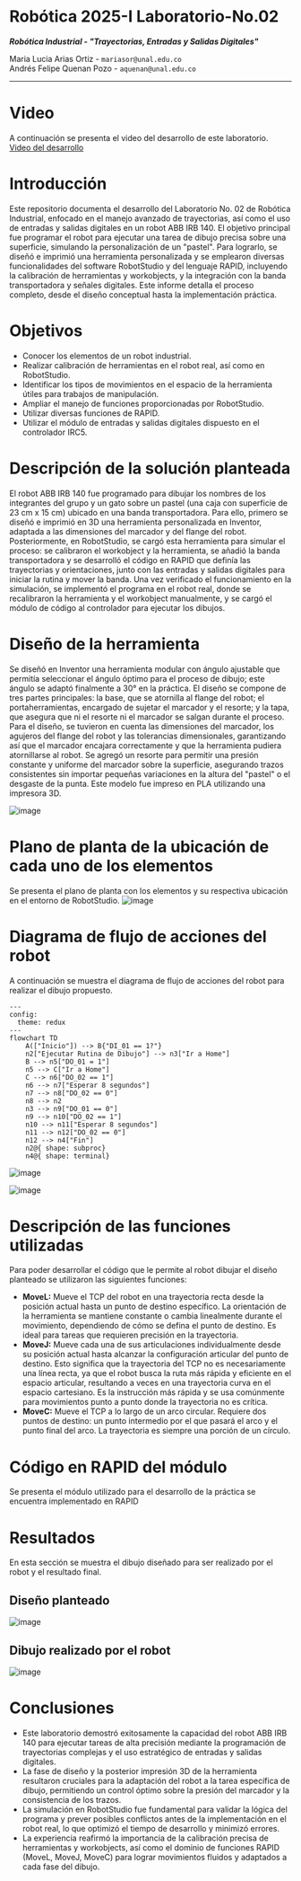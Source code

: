 # Robótica 2025-I Laboratorio-No.02
***Robótica Industrial - "Trayectorias, Entradas y Salidas Digitales"***  
  
Maria Lucia Arias Ortiz - `mariasor@unal.edu.co`  
Andrés Felipe Quenan Pozo - `aquenan@unal.edu.co`
***
# Video
A continuación se presenta el video del desarrollo de este laboratorio. <a href="https://youtu.be/lbS4p6EcETY">Video del desarrollo</a>
# Introducción
Este repositorio documenta el desarrollo del Laboratorio No. 02 de Robótica Industrial, enfocado en el manejo avanzado de trayectorias, así como el uso de entradas y salidas digitales en un robot ABB IRB 140. El objetivo principal fue programar el robot para ejecutar una tarea de dibujo precisa sobre una superficie, simulando la personalización de un "pastel". Para lograrlo, se diseñó e imprimió una herramienta personalizada y se emplearon diversas funcionalidades del software RobotStudio y del lenguaje RAPID, incluyendo la calibración de herramientas y workobjects, y la integración con la banda transportadora y señales digitales. Este informe detalla el proceso completo, desde el diseño conceptual hasta la implementación práctica.

# Objetivos

* Conocer los elementos de un robot industrial.
* Realizar calibración de herramientas en el robot real, así como en RobotStudio.
* Identificar los tipos de movimientos en el espacio de la herramienta útiles para trabajos de manipulación.
* Ampliar el manejo de funciones proporcionadas por RobotStudio.
* Utilizar diversas funciones de RAPID.
* Utilizar el módulo de entradas y salidas digitales dispuesto en el controlador IRC5.

# Descripción de la solución planteada

El robot ABB IRB 140 fue programado para dibujar los nombres de los integrantes del grupo y un gato sobre un pastel (una caja con superficie de 23 cm x 15 cm) ubicado en una banda transportadora. Para ello, primero se diseñó e imprimió en 3D una herramienta personalizada en Inventor, adaptada a las dimensiones del marcador y del flange del robot. Posteriormente, en RobotStudio, se cargó esta herramienta para simular el proceso: se calibraron el workobject y la herramienta, se añadió la banda transportadora y se desarrolló el código en RAPID que definía las trayectorias y orientaciones, junto con las entradas y salidas digitales para iniciar la rutina y mover la banda. Una vez verificado el funcionamiento en la simulación, se implementó el programa en el robot real, donde se recalibraron la herramienta y el workobject manualmente, y se cargó el módulo de código al controlador para ejecutar los dibujos.

# Diseño de la herramienta 
Se diseñó en Inventor una herramienta modular con ángulo ajustable que permitía seleccionar el ángulo óptimo para el proceso de dibujo; este ángulo se adaptó finalmente a 30° en la práctica. El diseño se compone de tres partes principales: la base, que se atornilla al flange del robot; el portaherramientas, encargado de sujetar el marcador y el resorte; y la tapa, que asegura que ni el resorte ni el marcador se salgan durante el proceso. Para el diseño, se tuvieron en cuenta las dimensiones del marcador, los agujeros del flange del robot y las tolerancias dimensionales, garantizando así que el marcador encajara correctamente y que la herramienta pudiera atornillarse al robot. Se agregó un resorte para permitir una presión constante y uniforme del marcador sobre la superficie, asegurando trazos consistentes sin importar pequeñas variaciones en la altura del "pastel" o el desgaste de la punta. Este modelo fue impreso en PLA utilizando una impresora 3D.

![image](https://github.com/user-attachments/assets/924ae467-af9c-491e-b18c-3c48b7bc802b)


# Plano de planta de la ubicación de cada uno de los elementos
Se presenta el plano de planta con los elementos y su respectiva ubicación en el entorno de RobotStudio.
![image](https://github.com/user-attachments/assets/ebe1a972-fe08-4ee8-875a-021c64a936b9)

# Diagrama de flujo de acciones del robot
A continuación se muestra el diagrama de flujo de acciones del robot para realizar el dibujo propuesto. 

```mermaid
---
config:
  theme: redux
---
flowchart TD
    A(["Inicio"]) --> B{"DI_01 == 1?"}
    n2["Ejecutar Rutina de Dibujo"] --> n3["Ir a Home"]
    B --> n5["DO_01 = 1"]
    n5 --> C["Ir a Home"]
    C --> n6["DO_02 == 1"]
    n6 --> n7["Esperar 8 segundos"]
    n7 --> n8["DO_02 == 0"]
    n8 --> n2
    n3 --> n9["DO_01 == 0"]
    n9 --> n10["DO_02 == 1"]
    n10 --> n11["Esperar 8 segundos"]
    n11 --> n12["DO_02 == 0"]
    n12 --> n4["Fin"]
    n2@{ shape: subproc}
    n4@{ shape: terminal}

```

![image](https://github.com/user-attachments/assets/d48091c1-aa0f-433a-906e-199e85b4fb4d)

![image](https://github.com/user-attachments/assets/ccc25e7d-2cc4-4df6-b55d-b1720848174f)



# Descripción de las funciones utilizadas
Para poder desarrollar el código que le permite al robot dibujar el diseño planteado se utilizaron las siguientes funciones:
* **MoveL:** Mueve el TCP del robot en una trayectoria recta desde la posición actual hasta un punto de destino específico. La orientación de la herramienta se mantiene constante o cambia linealmente durante el movimiento, dependiendo de cómo se defina el punto de destino. Es ideal para tareas que requieren precisión en la trayectoria. 
* **MoveJ:** Mueve cada una de sus articulaciones individualmente desde su posición actual hasta alcanzar la configuración articular del punto de destino. Esto significa que la trayectoria del TCP no es necesariamente una línea recta, ya que el robot busca la ruta más rápida y eficiente en el espacio articular, resultando a veces en una trayectoria curva en el espacio cartesiano. Es la instrucción más rápida y se usa comúnmente para movimientos punto a punto donde la trayectoria no es crítica.
* **MoveC:** Mueve el TCP a lo largo de un arco circular. Requiere dos puntos de destino: un punto intermedio por el que pasará el arco y el punto final del arco. La trayectoria es siempre una porción de un círculo. 

# Código en RAPID del módulo
Se presenta el módulo utilizado para el desarrollo de la práctica se encuentra implementado en RAPID 


# Resultados
En esta sección se muestra el dibujo diseñado para ser realizado por el robot y el resultado final.

## Diseño planteado
![image](https://github.com/user-attachments/assets/1d3711cd-1fae-4aed-a44d-16e2b8e43b35)

## Dibujo realizado por el robot
![image](https://github.com/user-attachments/assets/2ee184aa-5804-4355-9b5e-3e141dcff488)

# Conclusiones
* Este laboratorio demostró exitosamente la capacidad del robot ABB IRB 140 para ejecutar tareas de alta precisión mediante la programación de trayectorias complejas y el uso estratégico de entradas y salidas digitales.
* La fase de diseño y la posterior impresión 3D de la herramienta resultaron cruciales para la adaptación del robot a la tarea específica de dibujo, permitiendo un control óptimo sobre la presión del marcador y la consistencia de los trazos.
* La simulación en RobotStudio fue fundamental para validar la lógica del programa y prever posibles conflictos antes de la implementación en el robot real, lo que optimizó el tiempo de desarrollo y minimizó errores.
* La experiencia reafirmó la importancia de la calibración precisa de herramientas y workobjects, así como el dominio de funciones RAPID (MoveL, MoveJ, MoveC) para lograr movimientos fluidos y adaptados a cada fase del dibujo.

